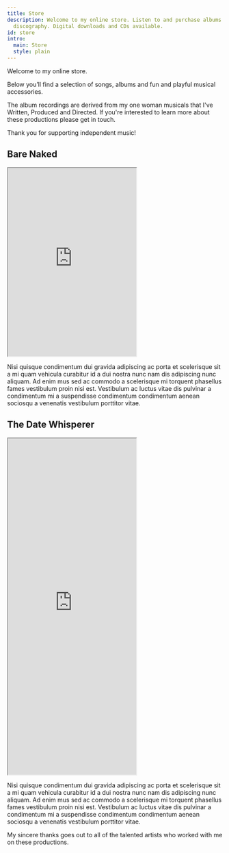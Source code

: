 ```yaml
---
title: Store
description: Welcome to my online store. Listen to and purchase albums from my musical
  discography. Digital downloads and CDs available.
id: store
intro:
  main: Store
  style: plain
---
```


Welcome to my online store.

Below you’ll find a selection of songs, albums and fun and playful musical accessories.

The album recordings are derived from my one woman musicals that I've Written, Produced and Directed. If you're interested to learn more about these productions please get in touch.

Thank you for supporting independent music!



<section class="bandcamp">

<h2>Bare Naked</h2>

<iframe style="height: 440px;" src="https://bandcamp.com/EmbeddedPlayer/album=3780420270/size=large/bgcol=FEFEFE/linkcol=9A0007/tracklist=false/transparent=true/" seamless><a href="http://chaikenmusic.bandcamp.com/album/caylia-chaiken-bare-naked">Caylia Chaiken: Bare Naked by Caylia Chaiken</a></iframe>

<p>Nisi quisque condimentum dui gravida adipiscing ac porta et scelerisque sit a mi quam vehicula curabitur id a dui nostra nunc nam dis adipiscing nunc aliquam. Ad enim mus sed ac commodo a scelerisque mi torquent phasellus fames vestibulum proin nisi est. Vestibulum ac luctus vitae dis pulvinar a condimentum mi a suspendisse condimentum condimentum aenean sociosqu a venenatis vestibulum porttitor vitae.</p> 

</section>

<section class="bandcamp">

<h2>The Date Whisperer</h2>

<iframe style="height: 786px;" src="https://bandcamp.com/EmbeddedPlayer/album=1681758002/size=large/bgcol=FEFEFE/linkcol=9A0007/package=390365217/transparent=true/" seamless><a href="http://chaikenmusic.bandcamp.com/album/caylia-chaiken-the-date-whisperer">Caylia Chaiken: The Date Whisperer by Caylia Chaiken</a></iframe>

<p>Nisi quisque condimentum dui gravida adipiscing ac porta et scelerisque sit a mi quam vehicula curabitur id a dui nostra nunc nam dis adipiscing nunc aliquam. Ad enim mus sed ac commodo a scelerisque mi torquent phasellus fames vestibulum proin nisi est. Vestibulum ac luctus vitae dis pulvinar a condimentum mi a suspendisse condimentum condimentum aenean sociosqu a venenatis vestibulum porttitor vitae.</p>

</section>

My sincere thanks goes out to all of the talented artists who worked with me on these productions. 
